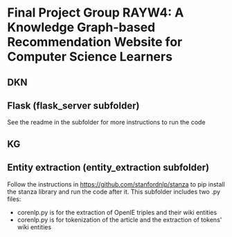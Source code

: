 # Final Project Group RAYW4: A Knowledge Graph-based Recommendation Website for Computer Science Learners


## DKN

## Flask (flask_server subfolder)
See the readme in the subfolder for more instructions to run the code 

## KG

## Entity extraction (entity_extraction subfolder)
Follow the instructions in https://github.com/stanfordnlp/stanza to pip install the stanza library and run the code after it. This subfolder includes two .py files:
- corenlp.py is for the extraction of OpenIE triples and their wiki entities
- corenlp.py is for tokenization of the article and the extraction of tokens' wiki entities
